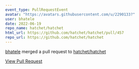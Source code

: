 ```yaml
---
event_type: PullRequestEvent
avatar: "https://avatars.githubusercontent.com/u/2290133?"
user: bhatele
date: 2022-06-19
repo_name: hatchet/hatchet
html_url: https://github.com/hatchet/hatchet/pull/457
repo_url: https://github.com/hatchet/hatchet
---
```


<a href='https://github.com/bhatele' target='_blank'>bhatele</a> merged a pull request to <a href='https://github.com/hatchet/hatchet' target='_blank'>hatchet/hatchet</a>

<a href='https://github.com/hatchet/hatchet/pull/457' target='_blank'>View Pull Request</a>